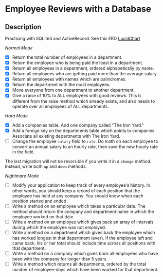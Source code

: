 # Employee Reviews with a Database

## Description

Practicing with SQLite3 and ActiveRecord.
See this ERD [LucidChart](https://www.lucidchart.com/documents/view/344365a8-55c7-4977-8b7b-3a4da4cb3a49)

*Normal Mode*
- [x] Return the total number of employees in a department.
- [x] Return the employee who is being paid the least in a department.
- [x] Return all employees in a department, ordered alphabetically by name.
- [x] Return all employees who are getting paid more than the average salary.
- [x] Return all employees with names which are palindromes.
- [x] Return the department with the most employees.
- [x] Move everyone from one department to another department.
- [x] Give a raise of 10% to ALL employees with good reviews.  This is different from the raise method which already exists, and also needs to operate over all employees of ALL departments.

*Hard Mode*
- [x] Add a companies table.  Add one company called "The Iron Yard."
- [x] Add a foreign key on the departments table which points to companies. Associate all existing departments with The Iron Yard.
- [ ] Change the employee `salary` field to `rate`.  Do math on each employee to convert an annual salary to an hourly rate, then save the new hourly rate in the field.

The last migration will not be reversible if you write it in a `change` method.  Instead, write both `up` and `down` methods.

*Nightmare Mode*
- [ ] Modify your application to keep track of every employee's history.  In other words, you should keep a record of each position that the employee has held at any company.  You should know when each position started and ended.
- [ ] Write a method on an employee which takes a particular date.  The method should return the company and department name in which the employee worked on that date.
- [ ] Write a method on an employee which gives back an array of intervals during which the employee was not employed.
- [ ] Write a method on a department which gives back the employee which has worked longest in that department (ever).  If the employee left and came back, his or her total should include time across all positions with that department.
- [ ] Write a method on a company which gives back all employees who have been with the company for longer than 5 years.
- [ ] Write a method which returns all departments, ordered by the total number of employee-days which have been worked for that department.

